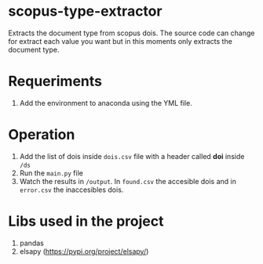 # scopus-type-extractor
Extracts the document type from scopus dois. The source code can change for extract each value you want but in this moments only extracts the document type.

# Requeriments
1. Add the environment to anaconda using the YML file.

# Operation
1. Add the list of dois inside ``dois.csv`` file with a header called **doi** inside ``/ds`` 
2. Run the ``main.py`` file
3. Watch the results in ``/output``. In ``found.csv`` the accesible dois and in ``error.csv`` the inaccesibles dois. 

# Libs used in the project
1. pandas
2. elsapy (https://pypi.org/project/elsapy/)
